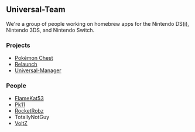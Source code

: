 ## Universal-Team

We're a group of people working on homebrew apps for the Nintendo DS(i), Nintendo 3DS, and Nintendo Switch.

### Projects

- [Pokémon Chest](pkmn-chest.html)
- [Relaunch](relaunch.html)
- [Universal-Manager](universal-manager.html)

### People
- [FlameKat53](https://github.com/FlameKat53)
- [Pk11](https://github.com/Epicpkmn11/)
- [RocketRobz](https://github.com/RocketRobz)
- TotallyNotGuy
- [VoltZ](https://github.com/SuperSaiyajinVoltZ)
